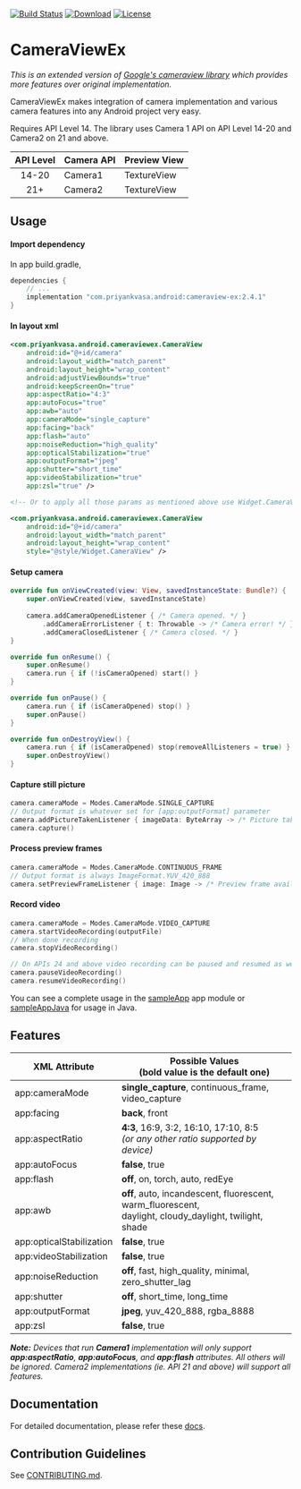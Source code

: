 [![Build Status](https://travis-ci.org/pvasa/cameraview-ex.svg?branch=master)](https://travis-ci.org/pvasa/cameraview-ex)
[![Download](https://api.bintray.com/packages/ryan652/android/cameraview-ex/images/download.svg)](https://bintray.com/ryan652/android/cameraview-ex/_latestVersion)
[![License](https://img.shields.io/github/license/pvasa/cameraview-ex.svg)](LICENSE)

# CameraViewEx

_This is an extended version of [Google's cameraview library](https://github.com/google/cameraview) which provides more features over original implementation._

CameraViewEx makes integration of camera implementation and various camera features into any Android project very easy.

Requires API Level 14. The library uses Camera 1 API on API Level 14-20 and Camera2 on 21 and above.

| API Level | Camera API | Preview View |
|:---------:|------------|--------------|
| 14-20     | Camera1    | TextureView  |
| 21+       | Camera2    | TextureView  |

## Usage

#### Import dependency
In app build.gradle,
```gradle
dependencies {
    // ...
    implementation "com.priyankvasa.android:cameraview-ex:2.4.1"
}
```

#### In layout xml
```xml
<com.priyankvasa.android.cameraviewex.CameraView
    android:id="@+id/camera"
    android:layout_width="match_parent"
    android:layout_height="wrap_content"
    android:adjustViewBounds="true"
    android:keepScreenOn="true"
    app:aspectRatio="4:3"
    app:autoFocus="true"
    app:awb="auto"
    app:cameraMode="single_capture"
    app:facing="back"
    app:flash="auto"
    app:noiseReduction="high_quality"
    app:opticalStabilization="true"
    app:outputFormat="jpeg"
    app:shutter="short_time"
    app:videoStabilization="true"
    app:zsl="true" />

<!-- Or to apply all those params as mentioned above use Widget.CameraView style -->

<com.priyankvasa.android.cameraviewex.CameraView
    android:id="@+id/camera"
    android:layout_width="match_parent"
    android:layout_height="wrap_content"
    style="@style/Widget.CameraView" />
```

#### Setup camera
```kotlin
override fun onViewCreated(view: View, savedInstanceState: Bundle?) {
    super.onViewCreated(view, savedInstanceState)
    
    camera.addCameraOpenedListener { /* Camera opened. */ }
        .addCameraErrorListener { t: Throwable -> /* Camera error! */ }
        .addCameraClosedListener { /* Camera closed. */ }
}

override fun onResume() {
    super.onResume()
    camera.run { if (!isCameraOpened) start() }
}

override fun onPause() {
    camera.run { if (isCameraOpened) stop() }
    super.onPause()
}

override fun onDestroyView() {
    camera.run { if (isCameraOpened) stop(removeAllListeners = true) }
    super.onDestroyView()
}
```

#### Capture still picture
```kotlin
camera.cameraMode = Modes.CameraMode.SINGLE_CAPTURE
// Output format is whatever set for [app:outputFormat] parameter
camera.addPictureTakenListener { imageData: ByteArray -> /* Picture taken. */ }
camera.capture()
```

#### Process preview frames
```kotlin
camera.cameraMode = Modes.CameraMode.CONTINUOUS_FRAME
// Output format is always ImageFormat.YUV_420_888
camera.setPreviewFrameListener { image: Image -> /* Preview frame available. */ }
```

#### Record video
```kotlin
camera.cameraMode = Modes.CameraMode.VIDEO_CAPTURE
camera.startVideoRecording(outputFile)
// When done recording
camera.stopVideoRecording()

// On APIs 24 and above video recording can be paused and resumed as well
camera.pauseVideoRecording()
camera.resumeVideoRecording()
```

You can see a complete usage in the [sampleApp](https://github.com/pvasa/cameraview-ex/tree/development/sampleApp) app module or [sampleAppJava](https://github.com/pvasa/cameraview-ex/tree/development/sampleAppJava) for usage in Java.

## Features

| XML Attribute            | Possible Values <br/> (bold value is the default one)  |
|--------------------------|--------------------------------------------------------|
| app:cameraMode           | **single_capture**, continuous_frame, video_capture    |
| app:facing               | **back**, front                                        |
| app:aspectRatio          | **4:3**, 16:9, 3:2, 16:10, 17:10, 8:5 <br/> _(or any other ratio supported by device)_ |
| app:autoFocus            | **false**, true                                        |
| app:flash                | **off**, on, torch, auto, redEye                       |
| app:awb                  | **off**, auto, incandescent, fluorescent, warm_fluorescent, <br/> daylight, cloudy_daylight, twilight, shade |
| app:opticalStabilization | **false**, true                                        |
| app:videoStabilization   | **false**, true                                        |
| app:noiseReduction       | **off**, fast, high_quality, minimal, zero_shutter_lag |
| app:shutter              | **off**, short_time, long_time                         |
| app:outputFormat         | **jpeg**, yuv_420_888, rgba_8888                       |
| app:zsl                  | **false**, true                                        |

_**Note:** Devices that run **Camera1** implementation will only support **app:aspectRatio**, **app:autoFocus**, and **app:flash** attributes. All others will be ignored. Camera2 implementations (ie. API 21 and above) will support all features._

## Documentation
For detailed documentation, please refer these [docs](https://pvasa.github.io/cameraview-ex/camera-view-ex/com.priyankvasa.android.cameraviewex/-camera-view/index.html).

## Contribution Guidelines
See [CONTRIBUTING.md](https://github.com/pvasa/cameraview-ex/blob/master/CONTRIBUTING.md).
